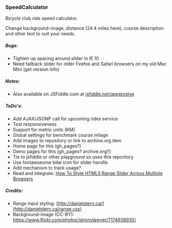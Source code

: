### SpeedCalculator
Bicycle club ride speed calculator. 

Change background-image, distance (24.4 miles here), course description and other text to suit your needs.


##### Bugs:
- Tighten up spacing around slider in IE 10
- Need fallback slider for older Firefox and Safari browsers on my old Mac Mini (get version info)

##### Notes:
- Also available on JSFiddle.com at [jsfiddle.net/apperceive](http://jsfiddle.net/user/apperceive)

##### ToDo's:
- Add AJAX/JSONP call for upcoming rides service
- Test responsiveness
- Support for metric units (KM)
- Global settings for benchmark course milage
- Add images to repository or link to archive.org item
- Home page for this (gh_pages?)
- Demo pages for this (gh_pages? archive.org?)
- Tie to jsfiddle or other playground so uses this reporitory
- Use fontawseome bike icon for slider handle.
- Add mechanism to track usage?
- Read and integrate: [How To Style HTML5 Range Slider Across Multiple Browsers](http://www.hongkiat.com/blog/html5-range-slider-style/)


##### Credits:
- Range input styling: [http://danielstern.ca/](http://danielstern.ca/range.css)
- Background-image (CC-BY): https://www.flickr.com/photos/skinnylawyer/7174938930/

